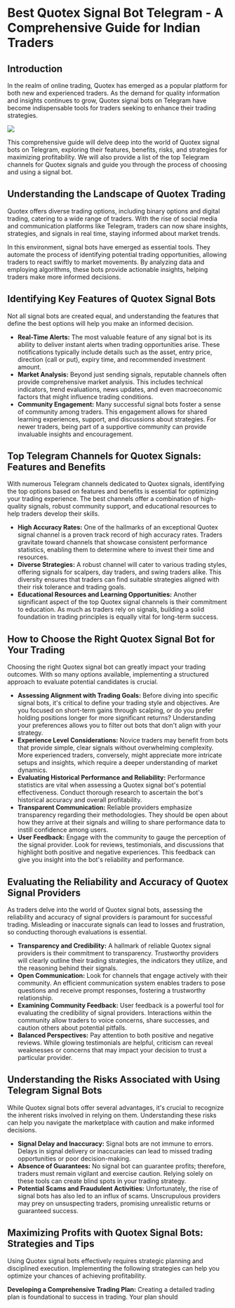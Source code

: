 # Best Quotex Signal Bot Telegram - A Comprehensive Guide for Indian Traders

## Introduction

In the realm of online trading, Quotex has emerged as a popular platform
for both new and experienced traders. As the demand for quality
information and insights continues to grow, Quotex signal bots on
Telegram have become indispensable tools for traders seeking to enhance
their trading strategies.

[![](https://static.quotex.io/files/4_en/300_250.jpg)](https://traff.sbs/brokerqxlid)

This comprehensive guide will delve deep into the world of Quotex signal
bots on Telegram, exploring their features, benefits, risks, and
strategies for maximizing profitability. We will also provide a list of
the top Telegram channels for Quotex signals and guide you through the
process of choosing and using a signal bot.

## Understanding the Landscape of Quotex Trading

Quotex offers diverse trading options, including binary options and
digital trading, catering to a wide range of traders. With the rise of
social media and communication platforms like Telegram, traders can now
share insights, strategies, and signals in real time, staying informed
about market trends.

In this environment, signal bots have emerged as essential tools. They
automate the process of identifying potential trading opportunities,
allowing traders to react swiftly to market movements. By analyzing data
and employing algorithms, these bots provide actionable insights,
helping traders make more informed decisions.

## Identifying Key Features of Quotex Signal Bots

Not all signal bots are created equal, and understanding the features
that define the best options will help you make an informed decision.

-   **Real-Time Alerts:** The most valuable feature of any signal bot is
    its ability to deliver instant alerts when trading opportunities
    arise. These notifications typically include details such as the
    asset, entry price, direction (call or put), expiry time, and
    recommended investment amount.
-   **Market Analysis:** Beyond just sending signals, reputable channels
    often provide comprehensive market analysis. This includes technical
    indicators, trend evaluations, news updates, and even macroeconomic
    factors that might influence trading conditions.
-   **Community Engagement:** Many successful signal bots foster a sense
    of community among traders. This engagement allows for shared
    learning experiences, support, and discussions about strategies. For
    newer traders, being part of a supportive community can provide
    invaluable insights and encouragement.

## Top Telegram Channels for Quotex Signals: Features and Benefits

With numerous Telegram channels dedicated to Quotex signals, identifying
the top options based on features and benefits is essential for
optimizing your trading experience. The best channels offer a
combination of high-quality signals, robust community support, and
educational resources to help traders develop their skills.

-   **High Accuracy Rates:** One of the hallmarks of an exceptional
    Quotex signal channel is a proven track record of high accuracy
    rates. Traders gravitate toward channels that showcase consistent
    performance statistics, enabling them to determine where to invest
    their time and resources.
-   **Diverse Strategies:** A robust channel will cater to various
    trading styles, offering signals for scalpers, day traders, and
    swing traders alike. This diversity ensures that traders can find
    suitable strategies aligned with their risk tolerance and trading
    goals.
-   **Educational Resources and Learning Opportunities:** Another
    significant aspect of the top Quotex signal channels is their
    commitment to education. As much as traders rely on signals,
    building a solid foundation in trading principles is equally vital
    for long-term success.

## How to Choose the Right Quotex Signal Bot for Your Trading

Choosing the right Quotex signal bot can greatly impact your trading
outcomes. With so many options available, implementing a structured
approach to evaluate potential candidates is crucial.

-   **Assessing Alignment with Trading Goals:** Before diving into
    specific signal bots, it's critical to define your trading style and
    objectives. Are you focused on short-term gains through scalping, or
    do you prefer holding positions longer for more significant returns?
    Understanding your preferences allows you to filter out bots that
    don't align with your strategy.
-   **Experience Level Considerations:** Novice traders may benefit from
    bots that provide simple, clear signals without overwhelming
    complexity. More experienced traders, conversely, might appreciate
    more intricate setups and insights, which require a deeper
    understanding of market dynamics.
-   **Evaluating Historical Performance and Reliability:** Performance
    statistics are vital when assessing a Quotex signal bot's potential
    effectiveness. Conduct thorough research to ascertain the bot's
    historical accuracy and overall profitability.
-   **Transparent Communication:** Reliable providers emphasize
    transparency regarding their methodologies. They should be open
    about how they arrive at their signals and willing to share
    performance data to instill confidence among users.
-   **User Feedback:** Engage with the community to gauge the perception
    of the signal provider. Look for reviews, testimonials, and
    discussions that highlight both positive and negative experiences.
    This feedback can give you insight into the bot's reliability and
    performance.

## Evaluating the Reliability and Accuracy of Quotex Signal Providers

As traders delve into the world of Quotex signal bots, assessing the
reliability and accuracy of signal providers is paramount for successful
trading. Misleading or inaccurate signals can lead to losses and
frustration, so conducting thorough evaluations is essential.

-   **Transparency and Credibility:** A hallmark of reliable Quotex
    signal providers is their commitment to transparency. Trustworthy
    providers will clearly outline their trading strategies, the
    indicators they utilize, and the reasoning behind their signals.
-   **Open Communication:** Look for channels that engage actively with
    their community. An efficient communication system enables traders
    to pose questions and receive prompt responses, fostering a
    trustworthy relationship.
-   **Examining Community Feedback:** User feedback is a powerful tool
    for evaluating the credibility of signal providers. Interactions
    within the community allow traders to voice concerns, share
    successes, and caution others about potential pitfalls.
-   **Balanced Perspectives:** Pay attention to both positive and
    negative reviews. While glowing testimonials are helpful, criticism
    can reveal weaknesses or concerns that may impact your decision to
    trust a particular provider.

## Understanding the Risks Associated with Using Telegram Signal Bots

While Quotex signal bots offer several advantages, it's crucial to
recognize the inherent risks involved in relying on them. Understanding
these risks can help you navigate the marketplace with caution and make
informed decisions.

-   **Signal Delay and Inaccuracy:** Signal bots are not immune to
    errors. Delays in signal delivery or inaccuracies can lead to missed
    trading opportunities or poor decision-making.
-   **Absence of Guarantees:** No signal bot can guarantee profits;
    therefore, traders must remain vigilant and exercise caution.
    Relying solely on these tools can create blind spots in your trading
    strategy.
-   **Potential Scams and Fraudulent Activities:** Unfortunately, the
    rise of signal bots has also led to an influx of scams. Unscrupulous
    providers may prey on unsuspecting traders, promising unrealistic
    returns or guaranteed success.

## Maximizing Profits with Quotex Signal Bots: Strategies and Tips

Using Quotex signal bots effectively requires strategic planning and
disciplined execution. Implementing the following strategies can help
you optimize your chances of achieving profitability.

**Developing a Comprehensive Trading Plan:** Creating a detailed trading
plan is foundational to success in trading. Your plan should

